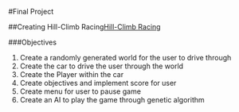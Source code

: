 
#Final Project

##Creating Hill-Climb Racing[Hill-Climb Racing](https://play.google.com/store/apps/details?id=com.fingersoft.hillclimb&hl=en_US)

###Objectives
1. Create a randomly generated world for the user to drive through
2. Create the car to drive the user through the world 
3. Create the Player within the car
4. Create objectives and implement score for user
5. Create menu for user to pause game
6. Create an AI to play the game through genetic algorithm



